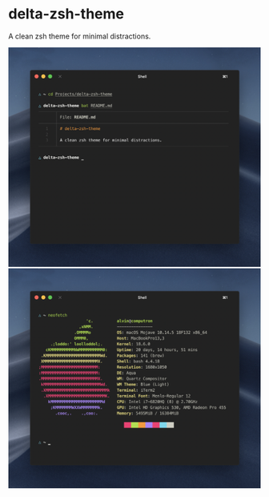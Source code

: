# delta-zsh-theme

A clean zsh theme for minimal distractions.

<img src="./screenshot1.png" width="620">

<img src="./screenshot2.png" width="620">
